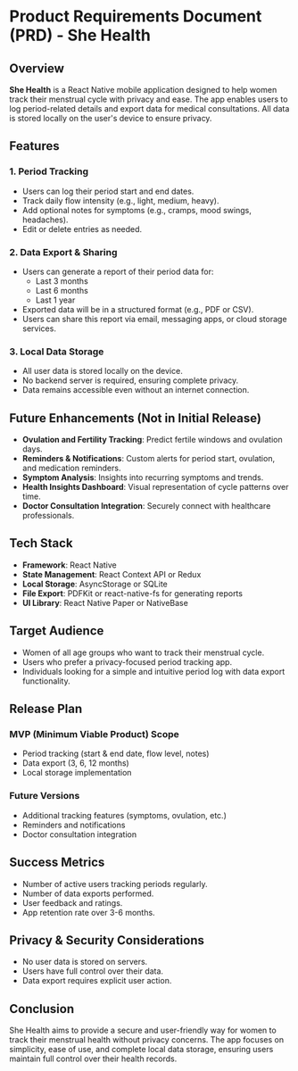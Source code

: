 # Product Requirements Document (PRD) - She Health

## Overview
**She Health** is a React Native mobile application designed to help women track their menstrual cycle with privacy and ease. The app enables users to log period-related details and export data for medical consultations. All data is stored locally on the user's device to ensure privacy.

## Features
### 1. **Period Tracking**
- Users can log their period start and end dates.
- Track daily flow intensity (e.g., light, medium, heavy).
- Add optional notes for symptoms (e.g., cramps, mood swings, headaches).
- Edit or delete entries as needed.

### 2. **Data Export & Sharing**
- Users can generate a report of their period data for:
  - Last 3 months
  - Last 6 months
  - Last 1 year
- Exported data will be in a structured format (e.g., PDF or CSV).
- Users can share this report via email, messaging apps, or cloud storage services.

### 3. **Local Data Storage**
- All user data is stored locally on the device.
- No backend server is required, ensuring complete privacy.
- Data remains accessible even without an internet connection.

## Future Enhancements (Not in Initial Release)
- **Ovulation and Fertility Tracking**: Predict fertile windows and ovulation days.
- **Reminders & Notifications**: Custom alerts for period start, ovulation, and medication reminders.
- **Symptom Analysis**: Insights into recurring symptoms and trends.
- **Health Insights Dashboard**: Visual representation of cycle patterns over time.
- **Doctor Consultation Integration**: Securely connect with healthcare professionals.

## Tech Stack
- **Framework**: React Native
- **State Management**: React Context API or Redux
- **Local Storage**: AsyncStorage or SQLite
- **File Export**: PDFKit or react-native-fs for generating reports
- **UI Library**: React Native Paper or NativeBase

## Target Audience
- Women of all age groups who want to track their menstrual cycle.
- Users who prefer a privacy-focused period tracking app.
- Individuals looking for a simple and intuitive period log with data export functionality.

## Release Plan
### **MVP (Minimum Viable Product) Scope**
- Period tracking (start & end date, flow level, notes)
- Data export (3, 6, 12 months)
- Local storage implementation

### **Future Versions**
- Additional tracking features (symptoms, ovulation, etc.)
- Reminders and notifications
- Doctor consultation integration

## Success Metrics
- Number of active users tracking periods regularly.
- Number of data exports performed.
- User feedback and ratings.
- App retention rate over 3-6 months.

## Privacy & Security Considerations
- No user data is stored on servers.
- Users have full control over their data.
- Data export requires explicit user action.

## Conclusion
She Health aims to provide a secure and user-friendly way for women to track their menstrual health without privacy concerns. The app focuses on simplicity, ease of use, and complete local data storage, ensuring users maintain full control over their health records.
